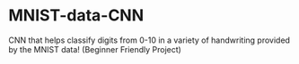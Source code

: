 # MNIST-data-CNN
CNN that helps classify digits from 0-10 in a variety of handwriting provided by the MNIST data! (Beginner Friendly Project)

